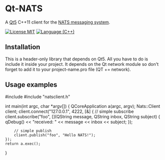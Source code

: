 # Qt-NATS
A [Qt5](https://www.qt.io) C++11 client for the [NATS messaging system](https://nats.io).

[![License MIT](https://cdn.rawgit.com/pkoretic/qt-nats/badges/license.svg)](http://opensource.org/licenses/MIT)
[![Language (C++)](https://cdn.rawgit.com/pkoretic/qt-nats/badges/powered_by-C%2B%2B-blue.svg)](http://en.cppreference.com/w/cpp/language)

## Installation
This is a header-only library that depends on Qt5. All you have to do is include it inside your project. It depends on the Qt network module so don't forget to add it to your project-name.pro file (QT += network).


## Usage examples

#include <QCoreApplication>
#include "natsclient.h"

int main(int argc, char *argv[])
{
    QCoreApplication a(argc, argv);
    Nats::Client client;
    client.connect("127.0.0.1", 4222, [&]
    {
        // simple subscribe
        client.subscribe("foo", [](QString message, QString inbox, QString subject)
        {
            qDebug() << "received: " << message << inbox << subject;
        });

        // simple publish
        client.publish("foo", "Hello NATS!");
    });
    return a.exec();
}
